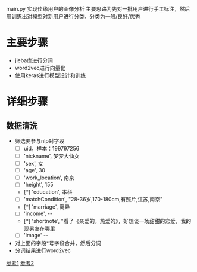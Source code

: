 main.py 实现佳缘用户的画像分析
主要思路为先对一批用户进行手工标注，然后用训练出对模型对新用户进行分类，分类为一般/良好/优秀


# 主要步骤
- jieba库进行分词
- word2vec进行向量化
- 使用keras进行模型设计和训练


# 详细步骤
## 数据清洗

- 筛选要参与nlp对字段
  - [ ] uid，样本：199797256
  - [ ] 'nickname', 梦梦大仙女
  - [ ] 'sex', 女
  - [ ] 'age', 30
  - [ ] 'work_location', 南京
  - [ ] 'height', 155
  - [*] 'education', 本科                          
  - [ ] 'matchCondition', "28-36岁,170-180cm,有照片,江苏,南京"
  - [*] 'marriage', 离异
  - [ ] 'income', --
  - [*] 'shortnote', "看了《亲爱的，热爱的》，好想谈一场甜甜的恋爱，我的现男友在哪里
  - [ ] 'image' --
- 对上面的字段*号字段合并，然后分词
- 分词结果进行word2vec


[参考1](https://www.jianshu.com/p/158c3f02a15b)
[参考2](https://blog.csdn.net/dreamtheworld1/article/details/80634611)
